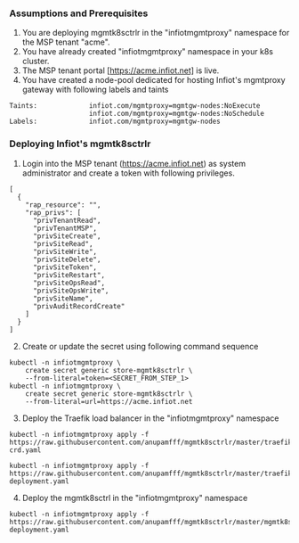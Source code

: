 <!--******************************************
 * Copyright (c) 2020 Infiot Inc.
 * All rights reserved.
*********************************************-->

### Assumptions and Prerequisites
1. You are deploying mgmtk8sctrlr in the "infiotmgmtproxy" namespace for the MSP tenant "acme". 
2. You have already created "infiotmgmtproxy" namespace in your k8s cluster.
3. The MSP tenant portal [https://acme.infiot.net] is live.
3. You have created a node-pool dedicated for hosting Infiot's mgmtproxy gateway with following labels and taints
```
Taints:             infiot.com/mgmtproxy=mgmtgw-nodes:NoExecute
                    infiot.com/mgmtproxy=mgmtgw-nodes:NoSchedule
Labels:             infiot.com/mgmtproxy=mgmtgw-nodes
```

### Deploying Infiot's mgmtk8sctrlr

1. Login into the MSP tenant (https://acme.infiot.net) as system administrator and create a token with following privileges.
```
[
  {
    "rap_resource": "",
    "rap_privs": [
      "privTenantRead",
      "privTenantMSP",
      "privSiteCreate",
      "privSiteRead",
      "privSiteWrite",
      "privSiteDelete",
      "privSiteToken",
      "privSiteRestart",
      "privSiteOpsRead",
      "privSiteOpsWrite",
      "privSiteName",
      "privAuditRecordCreate"
    ]
  }
]
```

2. Create or update the secret using following command sequence
```
kubectl -n infiotmgmtproxy \
    create secret generic store-mgmtk8sctrlr \
    --from-literal=token=<SECRET_FROM_STEP_1>
kubectl -n infiotmgmtproxy \
    create secret generic store-mgmtk8sctrlr \
    --from-literal=url=https://acme.infiot.net
```

3. Deploy the Traefik load balancer in the "infiotmgmtproxy" namespace

```
kubectl -n infiotmgmtproxy apply -f https://raw.githubusercontent.com/anupamfff/mgmtk8sctrlr/master/traefik-crd.yaml

kubectl -n infiotmgmtproxy apply -f https://raw.githubusercontent.com/anupamfff/mgmtk8sctrlr/master/traefik-deployment.yaml

```

4. Deploy the mgmtk8sctrl in the "infiotmgmtproxy" namespace

```
kubectl -n infiotmgmtproxy apply -f https://raw.githubusercontent.com/anupamfff/mgmtk8sctrlr/master/mgmtk8sctrlr-deployment.yaml

```
